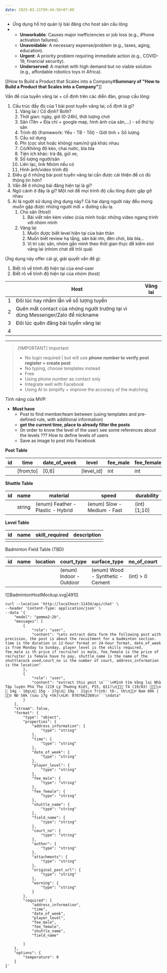 ```yaml
---
date: 2025-03-21T09:44:50+07:00
---
```

- Ứng dụng hỗ trợ quản lý bài đăng cho host sân cầu lông
-
    - **Unworkable**: Causes major inefficiencies or job loss (e.g., iPhone activation failures).
    - **Unavoidable**: A necessary expense/problem (e.g., taxes, aging, education).
    - **Urgent**: A priority problem requiring immediate action (e.g., COVID-19, financial security).
    - **Underserved**: A market with high demand but no viable solution (e.g., affordable robotics toys in Africa).

[[How to Build a Product that Scales into a Company#**Summary of "How to Build a Product that Scales into a Company"**]]

Vấn đề của tuyển vãng lai + cố định trên các diễn đàn, group cầu lông:
1. Cấu trúc đầy đủ của 1 bài post tuyển vãng lai, cố định là gì?
	1. Vãng lai / Cố định? Both?
	2. Thời gian: ngày, giờ (0-24h), thời lượng chơi
	3. Sân (Tên + Địa chỉ + google map, hình ảnh của sân,...) - số thứ tự sân
	4. Trình độ (framework: Yếu - TB - Tốt) - Giới tính + Số lượng
	5. Cầu sử dụng
	6. Phí (cọc slot hoặc không) nam/nữ giá khác nhau
	7. Có/Không độ kèo, chai nước, bla bla 
	8. Tiện ích khác: trà đá, gửi xe,
	9. Số lượng người/sân
	10. Liên lạc, link Nhóm nếu có
	11. Hình ảnh/video trình độ
2. Điều gì ở những bài post tuyển vãng lai cần được cải thiện để có đủ thông tin hơn?
3. Vấn đề ở những bài đăng hiện tại là gì?
4. Ngữ cảnh ở đây là gì? Một nơi để mọi trình độ cầu lông được gặp gỡ nhau
5.  Ai là người sử dụng ứng dụng này? Cả hai dạng người này đều mong muốn gặp được những người mới + đường cầu lạ. 
	1. Chủ sân (Host)
		1. Bài viết nên kèm video (của mình hoặc những video ngang trình với nhóm mình
	2. Vãng lai
		1. Muốn được biết level hiện tại của bản thân
		2. Muốn biết review hạ tầng, sân bãi ntn, đèn chói, bla bla...
		3. Vị trí các sân, nhóm gần mình theo thời gian thực để kiếm slot vãng lai (nhóm chat dễ trôi quá)

Ứng dụng này offer cái gì, giải quyết vấn đề gì:
1. Biết rõ về trình độ hiện tại của end-user
2. Biết rõ về trình độ hiện tại của nhóm (host)

|     | Host                                                                           | Vãng lai |
| --- | ------------------------------------------------------------------------------ | -------- |
| 1   | Đôi lúc hay nhầm lẫn về số lượng tuyển                                         |          |
| 2   | Quên mất contact của những người trưởng tại vì dùng Messenger/Zalo để nickname |          |
| 3   | Đôi lúc quên đăng bài tuyển vãng lai                                           |          |
| 4   |                                                                                |          |

---


> [!IMPORTANT] Important
> - No login required | but will use **phone number to verify post register + create post**
> - No typing, choose templates instead
> - Free
> - Using phone number as contact only
> - Integrate well with Facebook
> - Using AI to simplify + improve the accuracy of the matching

Tính năng của MVP:
- **Must have**
	- Post to find member/team between (using templates and pre-defined rule, with additional information)
	- **get the current time, place to already filter the posts**
	- (In order to know the level of the user) see some references about the levels ??? How to define levels of users
	- Save as image to post into Facebook

**Post Table**

| id  | time      | date_of_week | level      | fee_male | fee_female | shuttle      | field    | court_no | author   | attachments | original_post_url | add_information | warning |
| --- | --------- | ------------ | ---------- | -------- | ---------- | ------------ | -------- | -------- | -------- | ----------- | ----------------- | --------------- | ------- |
|     | [from;to] | [0,6]        | [level_id] | int      | int        | [shuttle_id] | field_id | int      | json_str | [urls]      | url               | string          | url     |

**Shuttle Table**

| id  | name   | material                          | speed                       | durability   |
| --- | ------ | --------------------------------- | --------------------------- | ------------ |
|     | string | (enum) Feather - Plastic - Hybrid | (enum) Slow - Medium - Fast | (int) [1;10] |

**Level Table**

| id  | name | skill_required | description |
| --- | ---- | -------------- | ----------- |
|     |      |                |             |


Badminton Field Table (TBD)

| id  | name | location | court_type              | surface_type                     | no_of_court | lat | long | urls     |
| --- | ---- | -------- | ----------------------- | -------------------------------- | ----------- | --- | ---- | -------- |
|     |      |          | (enum) Indoor - Outdoor | (enum) Wood - Synthetic - Cement | (int) > 0   |     |      | [string] |



![[BadmintonHostMockup.svg|491]]

```curl
curl --location 'http://localhost:11434/api/chat' \
--header 'Content-Type: application/json' \
--data '{
    "model": "gemma2:2b",
    "messages": [
        {
            "role": "user",
            "content": "Lets extract data form the following post with precision, the post is about the recuitment for a badminton section. time is the duration in 12-hour format or 24-hour format, date_of_week is from Monday to Sunday, player_level is the skills required, fee_male is th price if recruiter is male, fee_female is the price of recruiter is female have to pay, shuttle_name is the name of the shuttlecock used,court_no is the number of court, address_information is the location"
        },
        {
            "role": "user",
            "content": "extract this post \n```\nMình tìm Vãng lai Nhà Tập luyện Phú Thọ (219 Lý Thường Kiệt, P15, Q11)\n🏸🏸🏸 T4 (19/03) 🏸🏸🏸\n🍻 14g - 16g\n🍻 15g - 17g\n🍻 19g - 21g\n Trình: tb-, tb\n🧏🏽‍♂️ Nam 60k | 🧏🏼‍♀️ Nữ 50k (sau 17g +5k)\nLH: 0787662388\n```\ndata"
        }
    ],
    "stream": false,
    "format": {
        "type": "object",
        "properties": {
            "address_information": {
                "type": "string"
            },
            "time": {
                "type": "string"
            },
            "date_of_week": {
                "type": "string"
            },
            "player_level": {
                "type": "string"
            },
            "fee_male": {
                "type": "string"
            },
            "fee_female": {
                "type": "string"
            },
            "shuttle_name": {
                "type": "string"
            },
            "field_name": {
                "type": "string"
            },
            "court_no": {
                "type": "string"
            },
            "author": {
                "type": "string"
            },
            "attachments": {
                "type": "string"
            },
            "original_post_url": {
                "type": "string"
            },
            "warning": {
                "type": "string"
            }
        },
        "required": [
            "address_information",
            "time",
            "date_of_week",
            "player_level",
            "fee_male",
            "fee_female",
            "shuttle_name",
            "field_name"

        ]
    },
    "options": {
        "temperature": 0
    }
}'
```